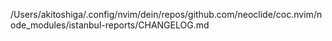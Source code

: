 /Users/akitoshiga/.config/nvim/dein/repos/github.com/neoclide/coc.nvim/node_modules/istanbul-reports/CHANGELOG.md
